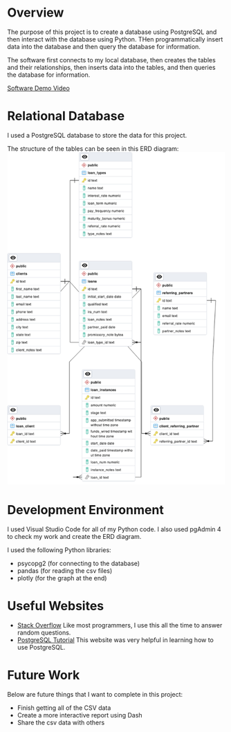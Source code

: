 # Overview

The purpose of this project is to create a database using PostgreSQL and then interact with the database using Python. THen programmatically insert data into the database and then query the database for information.

The software first connects to my local database, then creates the tables and their relationships, then inserts data into the tables, and then queries the database for information.


[Software Demo Video](https://youtu.be/o0dsMo36sIo)

# Relational Database

I used a PostgreSQL database to store the data for this project. 

The structure of the tables can be seen in this ERD diagram:
![ERD](database.png)

# Development Environment

I used Visual Studio Code for all of my Python code. I also used pgAdmin 4 to check my work and create the ERD diagram. 

I used the following Python libraries:
- psycopg2 (for connecting to the database)
- pandas (for reading the csv files)
- plotly (for the graph at the end)

# Useful Websites


- [Stack Overflow](https://stackoverflow.com)
Like most programmers, I use this all the time to answer random questions. 
- [PostgreSQL Tutorial](https://www.postgresqltutorial.com/)
This website was very helpful in learning how to use PostgreSQL.

# Future Work

Below are future things that I want to complete in this project: 
- Finish getting all of the CSV data
- Create a more interactive report using Dash
- Share the csv data with others
